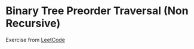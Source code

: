 # Binary Tree Preorder Traversal (Non Recursive)
Exercise from [LeetCode](https://leetcode.com/problems/binary-tree-preorder-traversal/description/)
